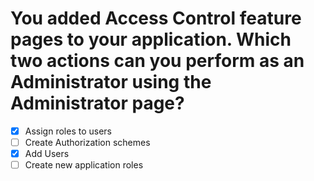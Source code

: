 # You added Access Control feature pages to your application. Which two actions can you perform as an Administrator using the Administrator page?

- [x] Assign roles to users
- [ ] Create Authorization schemes
- [x] Add Users
- [ ] Create new application roles
